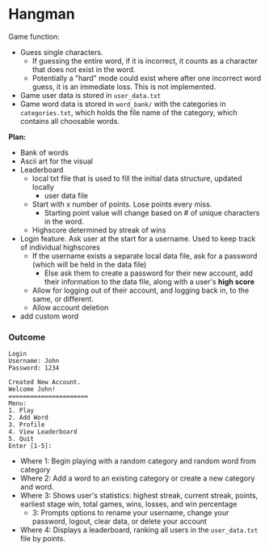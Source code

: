 


# Hangman



Game function:
- Guess single characters.
    - If guessing the entire word, if it is incorrect, it counts as a character that does not exist in the word.
    - Potentially a "hard" mode could exist where after one incorrect word guess, it is an immediate loss. This is not implemented.
- Game user data is stored in `user_data.txt`
- Game word data is stored in `word_bank/` with the categories in `categories.txt`, which holds the file name of the category, which contains all choosable words.


**Plan:**
- Bank of words
- Ascii art for the visual
- Leaderboard
    - local txt file that is used to fill the initial data structure, updated locally
        - user data file
    - Start with x number of points. Lose points every miss.
        - Starting point value will change based on # of unique characters in the word.
    - Highscore determined by streak of wins
- Login feature. Ask user at the start for a username. Used to keep track of individual highscores
    - If the username exists a separate local data file, ask for a password (which will be held in the data file)
        - Else ask them to create a password for their new account, add their information to the data file, along with a user's **high score**
    - Allow for logging out of their account, and logging back in, to the same, or different.
    - Allow account deletion
- add custom word



### Outcome
```
Login
Username: John
Password: 1234

Created New Account.
Welcome John!
======================
Menu:
1. Play
2. Add Word
3. Profile
4. View Leaderboard
5. Quit
Enter [1-5]:
```
- Where 1: Begin playing with a random category and random word from category
- Where 2: Add a word to an existing category or create a new category and word.
- Where 3: Shows user's statistics: highest streak, current streak, points, earliest stage win, total games, wins, losses, and win percentage
    - 3: Prompts options to rename your username, change your password, logout, clear data, or delete your account
- Where 4: Displays a leaderboard, ranking all users in the `user_data.txt` file by points.
